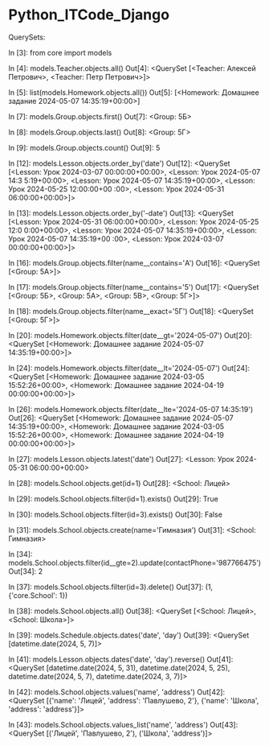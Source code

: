 # Python_ITCode_Django

QuerySets:

In [3]: from core import models

In [4]: models.Teacher.objects.all()
Out[4]: <QuerySet [<Teacher: Алексей Петрович>, <Teacher: Петр Петрович>]>

In [5]: list(models.Homework.objects.all())
Out[5]: [<Homework: Домашнее задание 2024-05-07 14:35:19+00:00>]

In [7]: models.Group.objects.first()
Out[7]: <Group: 5Б>

In [8]: models.Group.objects.last()
Out[8]: <Group: 5Г>

In [9]: models.Group.objects.count()
Out[9]: 5

In [12]: models.Lesson.objects.order_by('date')
Out[12]: <QuerySet [<Lesson: Урок 2024-03-07 00:00:00+00:00>, <Lesson: Урок 2024-05-07 14:3
5:19+00:00>, <Lesson: Урок 2024-05-07 14:35:19+00:00>, <Lesson: Урок 2024-05-25 12:00:00+00
:00>, <Lesson: Урок 2024-05-31 06:00:00+00:00>]>

In [13]: models.Lesson.objects.order_by('-date')
Out[13]: <QuerySet [<Lesson: Урок 2024-05-31 06:00:00+00:00>, <Lesson: Урок 2024-05-25 12:0
0:00+00:00>, <Lesson: Урок 2024-05-07 14:35:19+00:00>, <Lesson: Урок 2024-05-07 14:35:19+00
:00>, <Lesson: Урок 2024-03-07 00:00:00+00:00>]>

In [16]: models.Group.objects.filter(name__contains='А')
Out[16]: <QuerySet [<Group: 5А>]>

In [17]: models.Group.objects.filter(name__contains='5')
Out[17]: <QuerySet [<Group: 5Б>, <Group: 5А>, <Group: 5В>, <Group: 5Г>]>

In [18]: models.Group.objects.filter(name__exact='5Г')
Out[18]: <QuerySet [<Group: 5Г>]>

In [20]: models.Homework.objects.filter(date__gt='2024-05-07')
Out[20]: <QuerySet [<Homework: Домашнее задание 2024-05-07 14:35:19+00:00>]>

In [24]: models.Homework.objects.filter(date__lt='2024-05-07')
Out[24]: <QuerySet [<Homework: Домашнее задание 2024-03-05 15:52:26+00:00>, <Homework: Домашнее задание 2024-04-19 00:00:00+00:00>]>

In [26]: models.Homework.objects.filter(date__lte='2024-05-07 14:35:19')
Out[26]: <QuerySet [<Homework: Домашнее задание 2024-05-07 14:35:19+00:00>, <Homework: Домашнее задание 2024-03-05 15:52:26+00:00>, <Homework: Домашнее задание 2024-04-19 00:00:00+00:00>]>

In [27]: models.Lesson.objects.latest('date')
Out[27]: <Lesson: Урок 2024-05-31 06:00:00+00:00>

In [28]: models.School.objects.get(id=1)
Out[28]: <School: Лицей>

In [29]: models.School.objects.filter(id=1).exists()
Out[29]: True

In [30]: models.School.objects.filter(id=3).exists()
Out[30]: False

In [31]: models.School.objects.create(name='Гимназия')
Out[31]: <School: Гимназия>

In [34]: models.School.objects.filter(id__gte=2).update(contactPhone='987766475')
Out[34]: 2

In [37]: models.School.objects.filter(id=3).delete()
Out[37]: (1, {'core.School': 1})

In [38]: models.School.objects.all()
Out[38]: <QuerySet [<School: Лицей>, <School: Школа>]>

In [39]: models.Schedule.objects.dates('date', 'day')
Out[39]: <QuerySet [datetime.date(2024, 5, 7)]>

In [41]: models.Lesson.objects.dates('date', 'day').reverse()
Out[41]: <QuerySet [datetime.date(2024, 5, 31), datetime.date(2024, 5, 25), datetime.date(2024, 5, 7), datetime.date(2024, 3, 7)]>

In [42]: models.School.objects.values('name', 'address')
Out[42]: <QuerySet [{'name': 'Лицей', 'address': 'Павлушево, 2'}, {'name': 'Школа', 'address': 'address'}]>

In [43]: models.School.objects.values_list('name', 'address')
Out[43]: <QuerySet [('Лицей', 'Павлушево, 2'), ('Школа', 'address')]>


